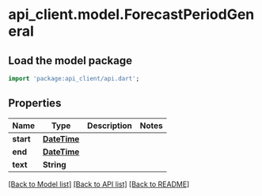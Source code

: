 # api_client.model.ForecastPeriodGeneral

## Load the model package
```dart
import 'package:api_client/api.dart';
```

## Properties
Name | Type | Description | Notes
------------ | ------------- | ------------- | -------------
**start** | [**DateTime**](DateTime.md) |  | 
**end** | [**DateTime**](DateTime.md) |  | 
**text** | **String** |  | 

[[Back to Model list]](../README.md#documentation-for-models) [[Back to API list]](../README.md#documentation-for-api-endpoints) [[Back to README]](../README.md)


